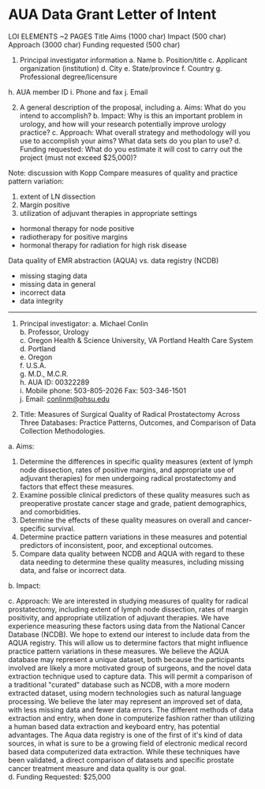 # AUA Data Grant Letter of Intent

LOI ELEMENTS ~2 PAGES
Title Aims (1000 char)
Impact (500 char)
Approach (3000 char)
Funding requested (500 char)

1. Principal investigator information
a. Name
b. Position/title
c. Applicant organization (institution)
d. City e. State/province
f. Country
g. Professional degree/licensure

h. AUA member ID
i. Phone and fax
j. Email

2. A general description of the proposal, including
a. Aims: What do you intend to accomplish?
b. Impact: Why is this an important problem in urology, and how will your research potentially improve urology practice?
c. Approach: What overall strategy and methodology will you use to accomplish your aims? What data sets do you plan to use?
d. Funding requested: What do you estimate it will cost to carry out the project (must not exceed $25,000)?





Note: discussion with Kopp
Compare measures of quality and practice pattern variation:
1. extent of LN dissection
2. Margin positive
3. utilization of adjuvant therapies in appropriate settings
  - hormonal therapy for node positive
  - radiotherapy for positive margins
  - hormonal therapy for radiation for high risk disease

Data quality of EMR abstraction (AQUA) vs. data registry (NCDB)
- missing staging data
- missing data in general
- incorrect data
- data integrity

--------------------------------------------------------------------

1. Principal investigator:
a. Michael Conlin  
b. Professor, Urology  
c. Oregon Health & Science University, VA Portland Health Care System  
d. Portland  
e. Oregon  
f. U.S.A.  
g. M.D., M.C.R.  
h. AUA ID: 00322289  
i. Mobile phone: 503-805-2026 Fax: 503-346-1501  
j. Email: conlinm@ohsu.edu  

2. Title: Measures of Surgical Quality of Radical Prostatectomy Across Three Databases: Practice Patterns, Outcomes, and Comparison of Data Collection Methodologies.

a. Aims:
1. Determine the differences in specific quality measures (extent of lymph node dissection, rates of positive margins, and appropriate use of adjuvant therapies) for men undergoing radical prostatectomy and factors that effect these measures.
2. Examine possible clinical predictors of these quality measures such as preoperative prostate cancer stage and grade, patient demographics, and comorbidities.
3. Determine the effects of these quality measures on overall and cancer-specific survival.
4. Determine practice pattern variations in these measures and potential predictors of inconsistent, poor, and exceptional outcomes.
5. Compare data quality between NCDB and AQUA with regard to these data needing to determine these quality measures, including missing data, and false or incorrect data.

b. Impact:

c. Approach:
We are interested in studying measures of quality for radical prostatectomy, including extent of lymph node dissection, rates of margin positivity, and appropriate utilization of adjuvant therapies. We have experience measuring these factors using data from the National Cancer Database (NCDB). We hope to extend our interest to include data from the AQUA registry. This will allow us to determine factors that might influence practice pattern variations in these measures. We believe the AQUA database may represent a unique dataset, both because the participants involved are likely a more motivated group of surgeons, and the novel data extraction technique used to capture data. This will permit a comparison of a traditional "curated" database such as NCDB, with a more modern extracted dataset, using modern technologies such as natural language processing. We believe the later may represent an improved set of data, with less missing data and fewer data errors. The different methods of data extraction and entry, when done in computerize fashion rather than utilizing a human based data extraction and keyboard entry, has potential advantages. The Aqua data registry is one of the first of it's kind of data sources, in what is sure to be a growing field of electronic medical record based data computerized data extraction. While these techniques have been validated, a direct comparison of datasets and specific prostate cancer treatment measure and data quality is our goal.  
d. Funding Requested: $25,000
